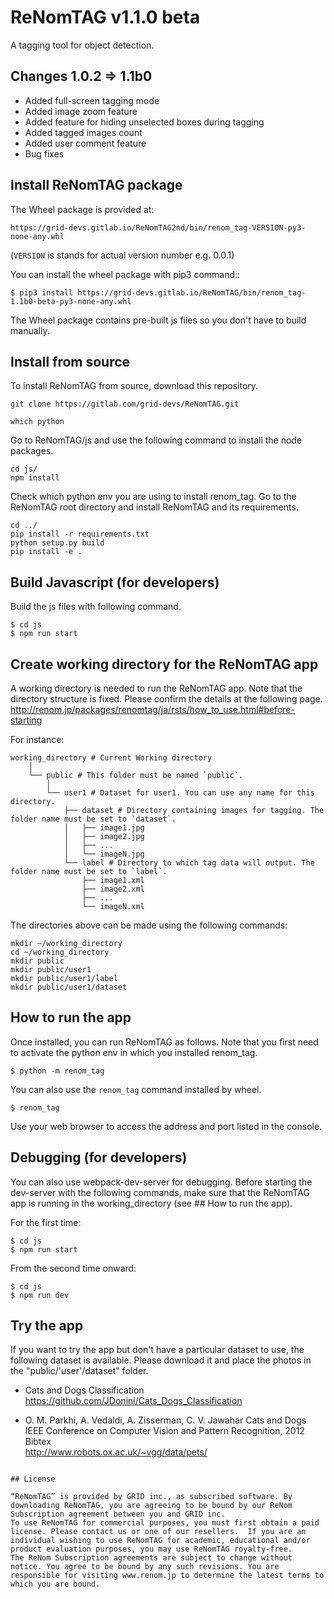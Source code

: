# ReNomTAG v1.1.0 beta

A tagging tool for object detection.


## Changes 1.0.2 => 1.1b0
- Added full-screen tagging mode
- Added image zoom feature
- Added feature for hiding unselected boxes during tagging
- Added tagged images count
- Added user comment feature 
- Bug fixes


## Install ReNomTAG package

The Wheel package is provided at:

    https://grid-devs.gitlab.io/ReNomTAG2nd/bin/renom_tag-VERSION-py3-none-any.whl

(`VERSION` is stands for actual version number e.g. 0.0.1)

You can install the wheel package with pip3 command::

```
$ pip3 install https://grid-devs.gitlab.io/ReNomTAG/bin/renom_tag-1.1b0-beta-py3-none-any.whl
```

The Wheel package contains pre-built js files so you don't have to build manually.


## Install from source
To install ReNomTAG from source, download this repository.
```
git clone https://gitlab.com/grid-devs/ReNomTAG.git
```


```
which python
```

Go to ReNomTAG/js and use the following command to install the node packages.
```
cd js/
npm install
```

Check which python env you are using to install renom_tag.
Go to the ReNomTAG root directory and install ReNomTAG and its requirements.
```
cd ../
pip install -r requirements.txt
python setup.py build
pip install -e .
```


## Build Javascript (for developers)

Build the js files with following command.

```
$ cd js
$ npm run start
```

## Create working directory for the ReNomTAG app
A working directory is needed to run the ReNomTAG app.
Note that the directory structure is fixed. Please confirm the details at the following page.
http://renom.jp/packages/renomtag/ja/rsts/how_to_use.html#before-starting

For instance:
 ```
 working_directory # Current Working directory
     │  
     └── public # This folder must be named `public`.
         │  
         └── user1 # Dataset for user1. You can use any name for this directory.
             ├── dataset # Directory containing images for tagging. The folder name must be set to `dataset`.
             │   ├── image1.jpg
             │   ├── image2.jpg
             │   ├── ...
             │   └── imageN.jpg
             └── label # Directory to which tag data will output. The folder name must be set to `label`.
                 ├── image1.xml
                 ├── image2.xml
                 ├── ...
                 └── imageN.xml
 ```

The directories above can be made using the following commands:
 ```
mkdir ~/working_directory
cd ~/working_directory
mkdir public
mkdir public/user1
mkdir public/user1/label
mkdir public/user1/dataset
 ```


## How to run the app

Once installed, you can run ReNomTAG as follows.
Note that you first need to activate the python env in which you installed renom_tag.

```
$ python -m renom_tag
```

You can also use the `renom_tag` command installed by wheel.

```
$ renom_tag
```
Use your web browser to access the address and port listed in the console.


## Debugging (for developers)
You can also use webpack-dev-server for debugging.
Before starting the dev-server with the following commands,
make sure that the ReNomTAG app is running in the working_directory (see ## How to run the app).

For the first time:
```
$ cd js
$ npm run start
```
From the second time onward:
```
$ cd js
$ npm run dev
```

## Try the app

If you want to try the app but don't have a particular dataset to use, the following dataset is available. Please download it and place the photos in the "public/'user'/dataset" folder.

- Cats and Dogs Classification  
https://github.com/JDonini/Cats_Dogs_Classification

- O. M. Parkhi, A. Vedaldi, A. Zisserman, C. V. Jawahar
Cats and Dogs  
IEEE Conference on Computer Vision and Pattern Recognition, 2012
Bibtex  
http://www.robots.ox.ac.uk/~vgg/data/pets/

```

## License

“ReNomTAG” is provided by GRID inc., as subscribed software. By downloading ReNomTAG, you are agreeing to be bound by our ReNom Subscription agreement between you and GRID inc.
To use ReNomTAG for commercial purposes, you must first obtain a paid license. Please contact us or one of our resellers.  If you are an individual wishing to use ReNomTAG for academic, educational and/or product evaluation purposes, you may use ReNomTAG royalty-free.
The ReNom Subscription agreements are subject to change without notice. You agree to be bound by any such revisions. You are responsible for visiting www.renom.jp to determine the latest terms to which you are bound.
